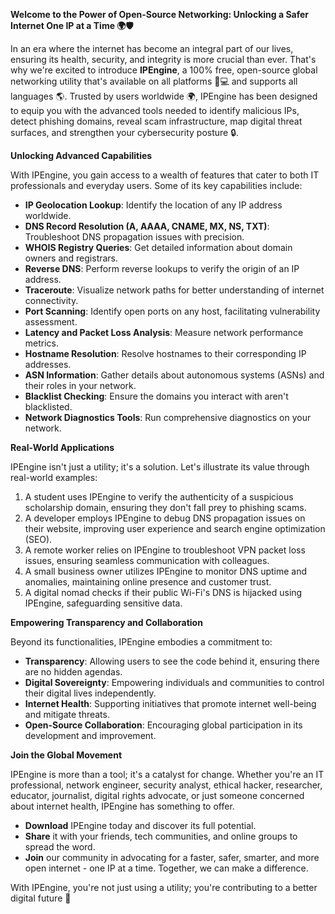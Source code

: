 **Welcome to the Power of Open-Source Networking: Unlocking a Safer Internet One IP at a Time 🌍🛡️**

In an era where the internet has become an integral part of our lives, ensuring its health, security, and integrity is more crucial than ever. That's why we're excited to introduce **IPEngine**, a 100% free, open-source global networking utility that's available on all platforms 📱💻 and supports all languages 🌎. Trusted by users worldwide 🌍, IPEngine has been designed to equip you with the advanced tools needed to identify malicious IPs, detect phishing domains, reveal scam infrastructure, map digital threat surfaces, and strengthen your cybersecurity posture 🔒.

**Unlocking Advanced Capabilities**

With IPEngine, you gain access to a wealth of features that cater to both IT professionals and everyday users. Some of its key capabilities include:

- **IP Geolocation Lookup**: Identify the location of any IP address worldwide.
- **DNS Record Resolution (A, AAAA, CNAME, MX, NS, TXT)**: Troubleshoot DNS propagation issues with precision.
- **WHOIS Registry Queries**: Get detailed information about domain owners and registrars.
- **Reverse DNS**: Perform reverse lookups to verify the origin of an IP address.
- **Traceroute**: Visualize network paths for better understanding of internet connectivity.
- **Port Scanning**: Identify open ports on any host, facilitating vulnerability assessment.
- **Latency and Packet Loss Analysis**: Measure network performance metrics.
- **Hostname Resolution**: Resolve hostnames to their corresponding IP addresses.
- **ASN Information**: Gather details about autonomous systems (ASNs) and their roles in your network.
- **Blacklist Checking**: Ensure the domains you interact with aren't blacklisted.
- **Network Diagnostics Tools**: Run comprehensive diagnostics on your network.

**Real-World Applications**

IPEngine isn't just a utility; it's a solution. Let's illustrate its value through real-world examples:

1.  A student uses IPEngine to verify the authenticity of a suspicious scholarship domain, ensuring they don't fall prey to phishing scams.
2.  A developer employs IPEngine to debug DNS propagation issues on their website, improving user experience and search engine optimization (SEO).
3.  A remote worker relies on IPEngine to troubleshoot VPN packet loss issues, ensuring seamless communication with colleagues.
4.  A small business owner utilizes IPEngine to monitor DNS uptime and anomalies, maintaining online presence and customer trust.
5.  A digital nomad checks if their public Wi-Fi's DNS is hijacked using IPEngine, safeguarding sensitive data.

**Empowering Transparency and Collaboration**

Beyond its functionalities, IPEngine embodies a commitment to:

- **Transparency**: Allowing users to see the code behind it, ensuring there are no hidden agendas.
- **Digital Sovereignty**: Empowering individuals and communities to control their digital lives independently.
- **Internet Health**: Supporting initiatives that promote internet well-being and mitigate threats.
- **Open-Source Collaboration**: Encouraging global participation in its development and improvement.

**Join the Global Movement**

IPEngine is more than a tool; it's a catalyst for change. Whether you're an IT professional, network engineer, security analyst, ethical hacker, researcher, educator, journalist, digital rights advocate, or just someone concerned about internet health, IPEngine has something to offer.

- **Download** IPEngine today and discover its full potential.
- **Share** it with your friends, tech communities, and online groups to spread the word.
- **Join** our community in advocating for a faster, safer, smarter, and more open internet - one IP at a time. Together, we can make a difference.

With IPEngine, you're not just using a utility; you're contributing to a better digital future 🚀